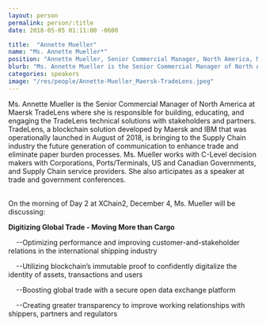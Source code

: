```yaml
---
layout: person
permalink: person/:title
date: 2018-05-05 01:11:00 -0600

title:  "Annette Mueller"
name: "Ms. Annette Mueller*"
position: "Annette Mueller, Senior Commercial Manager, North America, Maersk TradeLens"
blurb: "Ms. Annette Mueller is the Senior Commercial Manager of North America at Maersk TradeLens"
categories: speakers
image: "/res/people/Annette-Mueller_Maersk-TradeLens.jpeg"
---
```

Ms. Annette Mueller is the Senior Commercial Manager of North America at Maersk TradeLens where she is responsible for building, educating, and engaging the TradeLens technical solutions with stakeholders and partners. TradeLens, a blockchain solution developed by Maersk and IBM that was operationally launched in August of 2018, is bringing to the Supply Chain industry the future generation of communication to enhance trade and eliminate paper burden processes. Ms. Mueller works with C-Level decision makers with Corporations, Ports/Terminals, US and Canadian Governments, and Supply Chain service providers. She also articipates as a speaker at trade and government conferences.

<br>
On the morning of Day 2 at XChain2, December 4, Ms. Mueller will be discussing:
<br>

<p><b>Digitizing Global Trade - Moving More than Cargo</b></p>

<p> &nbsp; &nbsp; --Optimizing performance and improving customer-and-stakeholder relations in the international shipping industry</p>
<p> &nbsp; &nbsp; --Utilizing blockchain’s immutable proof to confidently digitalize the identity of assets, transactions and users</p>
<p> &nbsp; &nbsp; --Boosting global trade with a secure open data exchange platform</p>
<p> &nbsp; &nbsp; --Creating greater transparency to improve working relationships with shippers, partners and regulators</p>
